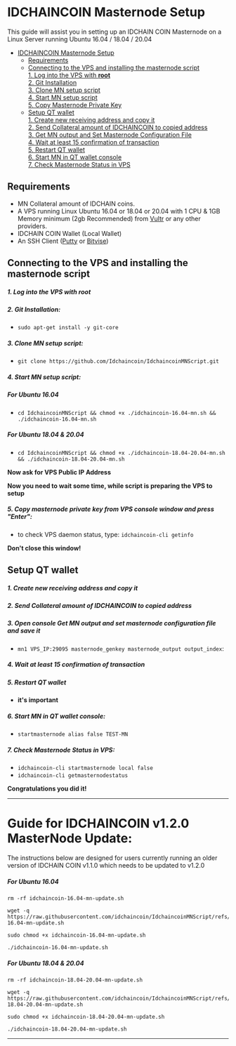 # IDCHAINCOIN Masternode Setup
This guide will assist you in setting up an IDCHAIN COIN Masternode on a Linux Server running Ubuntu 16.04 / 18.04 / 20.04

- [IDCHAINCOIN Masternode Setup](#idchaincoin-masternode-setup)  
  	* [Requirements](#requirements) 
  * [Connecting to the VPS and installing the masternode script](#Connecting-to-the-VPS-and-installing-the-masternode-script)  
         [1. Log into the VPS with **root**](#1-log-into-the-vps-with-root)  
         [2. Git Installation](#2-git-installation)  
         [3. Clone MN setup script](#3-clone-mn-setup-script)  
         [4. Start MN setup script](#4-start-mn-setup-script)  
         [5. Copy Masternode Private Key](#5-copy-masternode-private-key-from-vps-console-window-and-pres-enter)
  * [Setup QT wallet](#setup-qt-wallet)  
         [1. Create new receiving address and copy it](#1-create-new-receiving-address-and-copy-it)  
	 [2. Send Collateral amount of IDCHAINCOIN to copied address](#2-send-collateral-amount-of-idchaincoin-to-copied-address)  
	 [3. Get MN output and Set Masternode Configuration File](#3-open-console-get-mn-output-and-set-masternode-configuration-file-and-save-it)  
	 [4. Wait at least 15 confirmation of transaction](#4-wait-at-least-15-confirmation-of-transaction)  
         [5. Restart QT wallet](#5-restart-qt-wallet)  
         [6. Start MN in QT wallet console](#6-start-mn-in-qt-wallet-console)  
	 [7. Check Masternode Status in VPS](#7-check-masternode-status-in-vps)  

## Requirements
- MN Collateral amount of IDCHAIN coins.
- A VPS running Linux Ubuntu 16.04 or 18.04 or 20.04 with 1 CPU & 1GB Memory minimum (2gb Recommended) from [Vultr](https://www.vultr.com/?ref=8622028) or any other providers.
- IDCHAIN COIN Wallet (Local Wallet)
- An SSH Client (<a href="https://www.putty.org/" target="_blank">Putty</a> or <a href="https://dl.bitvise.com/BvSshClient-Inst.exe" target="_blank">Bitvise</a>)


## Connecting to the VPS and installing the masternode script

##### 1. Log into the VPS with **root**  

##### 2. Git Installation:  
- ```sudo apt-get install -y git-core```  

##### 3. Clone MN setup script: 
- ```git clone https://github.com/Idchaincoin/IdchaincoinMNScript.git```  


##### 4. Start MN setup script:
##### For Ubuntu 16.04
- ```cd IdchaincoinMNScript && chmod +x ./idchaincoin-16.04-mn.sh && ./idchaincoin-16.04-mn.sh```
 
##### For Ubuntu 18.04 & 20.04
- ```cd IdchaincoinMNScript && chmod +x ./idchaincoin-18.04-20.04-mn.sh && ./idchaincoin-18.04-20.04-mn.sh```

   
**Now ask for VPS Public IP Address** 

**Now you need to wait some time, while script is preparing the VPS to setup**  
##### 5. Copy masternode private key from VPS console window and press "Enter":


- to check VPS daemon status, type: ```idchaincoin-cli getinfo```

**Don't close this window!** 	

## Setup QT wallet
##### 1. Create new receiving address and copy it

##### 2. Send Collateral amount of IDCHAINCOIN to copied address

##### 3. Open console Get MN output and set masternode configuration file and save it
- ```mn1 VPS_IP:29095 masternode_genkey masternode_output output_index```:

##### 4. Wait at least 15 confirmation of transaction

##### 5. Restart QT wallet  
- **it's important**

##### 6. Start MN in QT wallet console:
- ```startmasternode alias false TEST-MN```

##### 7. Check Masternode Status in VPS:
- ```idchaincoin-cli startmasternode local false``` 
- ```idchaincoin-cli getmasternodestatus```  

**Сongratulations you did it!**
***

# Guide for IDCHAINCOIN v1.2.0 MasterNode Update:

The instructions below are designed for users currently running an older version of IDCHAIN COIN v1.1.0 which needs to be updated to v1.2.0

##### For Ubuntu 16.04
```
rm -rf idchaincoin-16.04-mn-update.sh

wget -q https://raw.githubusercontent.com/idchaincoin/IdchaincoinMNScript/refs/heads/main/idchaincoin-16.04-mn-update.sh

sudo chmod +x idchaincoin-16.04-mn-update.sh

./idchaincoin-16.04-mn-update.sh
```

##### For Ubuntu 18.04 & 20.04
```
rm -rf idchaincoin-18.04-20.04-mn-update.sh

wget -q https://raw.githubusercontent.com/idchaincoin/IdchaincoinMNScript/refs/heads/main/idchaincoin-18.04-20.04-mn-update.sh

sudo chmod +x idchaincoin-18.04-20.04-mn-update.sh

./idchaincoin-18.04-20.04-mn-update.sh
```

***
